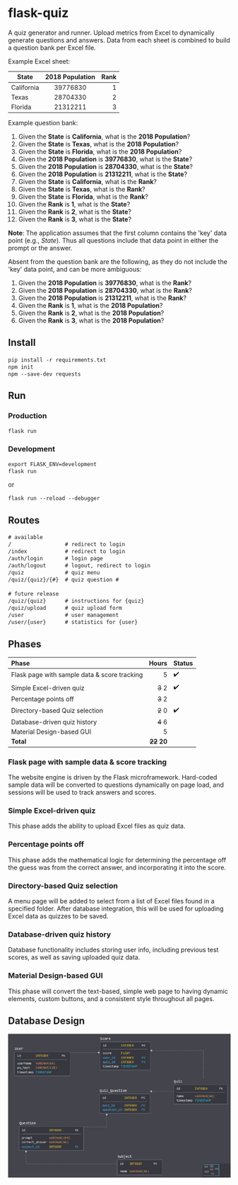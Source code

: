 # flask-quiz

A quiz generator and runner. Upload metrics from Excel to dynamically generate questions and answers. Data from each sheet is combined to build a question bank per Excel file.

Example Excel sheet:

| State	| 2018 Population	| Rank
| --- | :---: | ---:
| California | 39776830 | 1
| Texas	| 28704330 | 2
| Florida	| 21312211 | 3

Example question bank:
1. Given the __State__ is __California__, what is the __2018 Population__?
1. Given the __State__ is __Texas__, what is the __2018 Population__?
1. Given the __State__ is __Florida__, what is the __2018 Population__?
1. Given the __2018 Population__ is __39776830__, what is the __State__?
1. Given the __2018 Population__ is __28704330__, what is the __State__?
1. Given the __2018 Population__ is __21312211__, what is the __State__?
1. Given the __State__ is __California__, what is the __Rank__?
1. Given the __State__ is __Texas__, what is the __Rank__?
1. Given the __State__ is __Florida__, what is the __Rank__?
1. Given the __Rank__ is __1__, what is the __State__?
1. Given the __Rank__ is __2__, what is the __State__?
1. Given the __Rank__ is __3__, what is the __State__?

**Note**: The application assumes that the first column contains the 'key' data point (e.g., *State*). Thus all questions include that data point in either the prompt or the answer.

Absent from the question bank are the following, as they do not include the 'key' data point, and can be more ambiguous:

1. Given the __2018 Population__ is __39776830__, what is the __Rank__?
1. Given the __2018 Population__ is __28704330__, what is the __Rank__?
1. Given the __2018 Population__ is __21312211__, what is the __Rank__?
1. Given the __Rank__ is __1__, what is the __2018 Population__?
1. Given the __Rank__ is __2__, what is the __2018 Population__?
1. Given the __Rank__ is __3__, what is the __2018 Population__?


## Install
```
pip install -r requirements.txt
npm init
npm --save-dev requests
```

## Run

### Production
```
flask run
```

### Development
```
export FLASK_ENV=development
flask run
```
or
```
flask run --reload --debugger
```

## Routes
```
# available
/                 # redirect to login
/index            # redirect to login
/auth/login       # login page
/auth/logout      # logout, redirect to login
/quiz             # quiz menu
/quiz/{quiz}/{#}  # quiz question #

# future release
/quiz/{quiz}      # instructions for {quiz}
/quiz/upload      # quiz upload form
/user             # user management
/user/{user}      # statistics for {user}
```

## Phases
Phase | Hours | Status
:--- | ---: | ---
Flask page with sample data & score tracking | 5 | :heavy_check_mark:
Simple Excel-driven quiz | <del>3</del> 2 | :heavy_check_mark:
Percentage points off | <del>3</del> 2 |
Directory-based Quiz selection | <del>2</del> 0 | :heavy_check_mark:
Database-driven quiz history | <del>4</del> 6 |
Material Design-based GUI | 5 |
**Total** | **<del>22</del> 20**

### Flask page with sample data & score tracking
The website engine is driven by the Flask microframework. Hard-coded sample data will be converted to questions dynamically on page load, and sessions will be used to track answers and scores.

### Simple Excel-driven quiz
This phase adds the ability to upload Excel files as quiz data.

### Percentage points off
This phase adds the mathematical logic for determining the percentage off the guess was from the correct answer, and incorporating it into the score.

### Directory-based Quiz selection
A menu page will be added to select from a list of Excel files found in a specified folder. After database integration, this will be used for uploading Excel data as quizzes to be saved.

### Database-driven quiz history
Database functionality includes storing user info, including previous test scores, as well as saving uploaded quiz data.

### Material Design-based GUI
This phase will convert the text-based, simple web page to having dynamic elements, custom buttons, and a consistent style throughout all pages.

## Database Design
![](docs/static/db_diagram.jpg)
